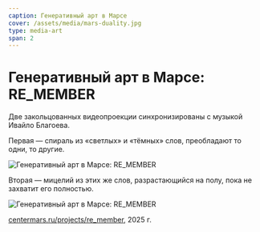 ```yaml
---
caption: Генеративный арт в Марсе
cover: /assets/media/mars-duality.jpg
type: media-art
span: 2
---
```


# Генеративный арт в Марсе: RE_MEMBER

Две закольцованных видеопроекции синхронизированы с музыкой Ивайло Благоева.

Первая — спираль из «светлых» и «тёмных» слов, преобладают то одни, то другие.

![Генеративный арт в Марсе: RE_MEMBER](/assets/media/mars-duality-wall.jpg)

Вторая — мицелий из этих же слов, разрастающийся на полу, пока не захватит его полностью.

![Генеративный арт в Марсе: RE_MEMBER](/assets/media/mars-duality-floor.jpg)

[centermars.ru/projects/re_member](https://centermars.ru/projects/re_member), 2025 г.
